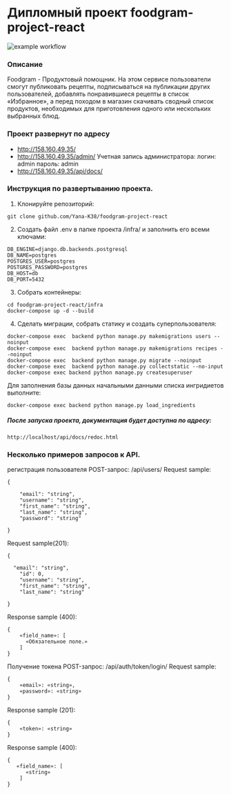 # Дипломный проект foodgram-project-react

![example workflow](https://github.com/yana-k38/foodgram-project-react/actions/workflows/main.yml/badge.svg)

### Описание

Foodgram - Продуктовый помощник. На этом сервисе пользователи смогут публиковать рецепты, подписываться на публикации других пользователей, добавлять понравившиеся рецепты в список «Избранное», а перед походом в магазин скачивать сводный список продуктов, необходимых для приготовления одного или нескольких выбранных блюд.

### Проект развернут по адресу

- http://158.160.49.35/
- http://158.160.49.35/admin/
Учетная запись администратора:
  логин: admin
  пароль: admin
- http://158.160.49.35/api/docs/

### Инструкция по развертыванию проекта.

1. Клонируйте репозиторий:
```
git clone github.com/Yana-K38/foodgram-project-react
```
2. Создать файл .env в папке проекта /infra/ и заполнить его всеми ключами:
```
DB_ENGINE=django.db.backends.postgresql
DB_NAME=postgres
POSTGRES_USER=postgres
POSTGRES_PASSWORD=postgres
DB_HOST=db
DB_PORT=5432
```
3. Собрать контейнеры:
```
cd foodgram-project-react/infra
docker-compose up -d --build
```
4. Сделать миграции, собрать статику и создать суперпользователя:
```
docker-compose exec  backend python manage.py makemigrations users --noinput
docker-compose exec  backend python manage.py makemigrations recipes --noinput
docker-compose exec  backend python manage.py migrate --noinput
docker-compose exec  backend python manage.py collectstatic --no-input
docker-compose exec backend python manage.py createsuperuser
```
Для заполнения базы данных начальными данными списка ингридиетов выполните:
```
docker-compose exec backend python manage.py load_ingredients
```
##### После запуска проекта, документация будет доступна по адресу:
```http://localhost/api/docs/redoc.html```


### Несколько примеров запросов к API.
регистрация пользователя
POST-запрос: /api/users/
Request sample:
```
{

    "email": "string",
    "username": "string",
    "first_name": "string",
    "last_name": "string",
    "password": "string"

}
```

Request sample(201):
```
{

  "email": "string",
    "id": 0,
    "username": "string",
    "first_name": "string",
    "last_name": "string"

}
```
Response sample (400):
```
{
    «field_name»: [
      «Обязательное поле.»
    ]
}
```
Получение токена
POST-запрос: /api/auth/token/login/
Request sample:
```
{
    «email»: «string»,
    «password»: «string»
}
```
Response sample (201):
```
{
    «token»: «string»
}
```
Response sample (400):
```
{
   «field_name»: [
      «string»
    ]
}
```

